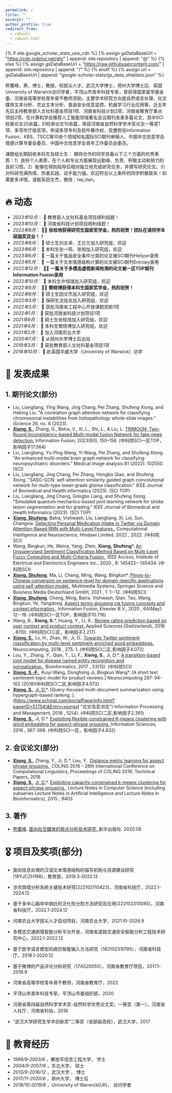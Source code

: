 ```yaml
---
permalink: /
title: ""
excerpt: ""
author_profile: true
redirect_from: 
  - /about/
  - /about.html
---
```


{% if site.google\_scholar\_stats\_use\_cdn %}
{% assign gsDataBaseUrl = "<https://cdn.jsdelivr.net/gh/>" | append: site.repository | append: "@" %}
{% else %}
{% assign gsDataBaseUrl = "<https://raw.githubusercontent.com/>" | append: site.repository | append: "/" %}
{% endif %}
{% assign url = gsDataBaseUrl | append: "google-scholar-stats/gs\_data\_shieldsio.json" %}

<span id="about-me"></span>

熊蜀峰，男，博士，教授，校拔尖人才。武汉大学博士，郑州大学博士后、英国University of Warwick访问学者，平顶山市青年科技专家，曾获得国家留学基金委、河南省高等学校青年骨干教师资助。主要学术研究方向是自然语言处理、社交媒体文本分析、农业文本分析、食品安全信息监控、机器学习行业应用等，近五年先后主持教育部人文社科基金项目1项、河南省科技计划2项、河南省教育厅重点项目2项，在计算机学会推荐人工智能领域著名会议期刊发表多篇论文，其中SCI检索论文20余篇，EI检索论文10余篇，荣获河南省自然科学学术奖论文一等奖1项、多项市厅级奖项，申请多项专利及软件著作权，受邀担任Information Fusion、KBS、TSCC等10余个领域知名国际SCI期刊审稿人、中国中文信息学会情感计算专委会委员、中国中文信息学会青年工作委员会委员。

课题组长期招收本科生及硕士生：
期待合作的同学具备以下三个方面的优秀素质：1）良好个人素质，在个人和专业方面展现出勤奋、负责、积极主动和努力的良好习惯。2）能够在得到指导后相对独立地完成研究任务，并撰写研究论文。3）对科研充满热情，热衷实践，动手能力强。欢迎符合以上条件的同学积极联系！如需更多详情，请联系田文杰，微信：twj_tian。

<span id="news"></span>
# 🔥 动态
*   *2023年10月*： 🎉 教育部人文社科基金项目顺利结题！
*   *2023年10月*： 🎉 河南省科技计划项目顺利结题！
*   *2023年9月*： 🎉🎉 **张桂培获得研究生国家奖学金，热烈祝贺！团队在读同学本硕国奖双全！！**
*   *2023年9月*： 🎉 硕士生刘文卓、王兰兰加入研究组，欢迎
*   *2023年6月*： 🎉 本科生张一鸣、张旭加入研究组，欢迎
*   *2023年6月*： 🎉 一篇关于食品安全事件分类的论文被SCI期刊Heliyon录用
*   *2023年5月*： 🎉 一篇关于文本情感结构计算的论文被SCI期刊Entropy录用
*   *2022年12月*： 🎉🎉 **一篇关于多模态虚假新闻检测的论文被一区TOP期刊Information Fusion录用**
*   *2022年10月*： 🎉 本科生许恒瑞加入研究组，欢迎
*   *2022年9月*： 🎉🎉 **樊晓博获得本科生国家奖学金，热烈祝贺！**
*   *2022年9月*： 🎉 硕士生田文杰加入研究组，欢迎
*   *2022年3月*： 🎉 保研生沈佳龙加入研究组，欢迎
*   *2022年3月*： 🎉 获批河南省工程中心开放课题资助1项
*   *2022年1月*： 🎉 获批河南省科技计划项目1项
*   *2021年9月*： 🎉 硕士生张桂培加入研究组，欢迎
*   *2021年4月*： 🎉 本科生樊晓博加入研究组，欢迎
*   *2021年2月*： 🎉 加入河南农业大学
*   *2020年7月*： 🎉 从郑州大学博士后出站
*   *2019年3月*： 🎉 获批教育部人文社科基金项目1项
*   *2018年10月*： 🎉 赴英国华威大学（Univeristy of Warwick）访学

<span id="publications"></span>
# 📝 发表成果

## 1.  期刊论文(部分)
*  Liu, Liangliang, Ying Wang, Jing Chang, Pei Zhang, Shufeng Xiong, and Hebing Liu. "A correlation graph attention network for classifying chromosomal instabilities from histopathology whole-slide images." iScience 26, no. 6 (2023).
*   [**Xiong, S.**](https://www.scholat.com/xiongsf "作者本人"), Zhang, G., Batra, V., Xi, L., Shi, L., & Liu, L. [TRIMOON: Two-Round Inconsistency-based Multi-modal fusion Network for fake news detection.]([https://www.scholat.com/portalPaperInfo.html?paperID=51848\&Entry=xiongsf](https://www.sciencedirect.com/science/article/pii/S1566253522002639) "论文信息浏览") Information Fusion, 2023(93), 150–158. (中科院SCI一区TOP，影响因子17.564)
*   Liu, Liangliang, Yu-Ping Wang, Yi Wang, Pei Zhang, and Shufeng Xiong. "An enhanced multi-modal brain graph network for classifying neuropsychiatric disorders." Medical image analysis 81 (2022): 102550. (SCI)
*   Liu, Liangliang, Jing Chang, Pei Zhang, Hongbo Qiao, and Shufeng Xiong. "SASG-GCN: self-attention similarity guided graph convolutional network for multi-type lower-grade glioma classification." IEEE Journal of Biomedical and Health Informatics (2023). (SCI TOP)
*  Liu, Liangliang, Jing Chang, Gongbo Liang, and Shufeng Xiong. "Simulated quantum mechanics-based joint learning network for stroke lesion segmentation and tici grading." IEEE Journal of Biomedical and Health Informatics (2023). (SCI TOP)
*   [**Xiong, Shufeng**](https://www.scholat.com/xiongsf "作者本人"), Batra, Vishwash, Liu, Liangliang, Xi, Lei, Sun, Changxia. [Detecting Personal Medication Intake in Twitter via Domain Attention-Based RNN with Multi-Level Features. ](https://www.scholat.com/portalPaperInfo.html?paperID=51848\&Entry=xiongsf "论文信息浏览") Computational Intelligence and Neuroscience, Hindawi Limited, 2022 , 2022. (中科院SCI)
*   Wang, Bingkun, He, Weina, Yang, Zhen, **Xiong, Shufeng**\*. [An Unsupervised Sentiment Classification Method Based on Multi-Level Fuzzy Computing and Multi-Criteria Fusion. ](https://www.scholat.com/portalPaperInfo.html?paperID=51846\&Entry=xiongsf "论文信息浏览") IEEE Access, Institute of Electrical and Electronics Engineers Inc., 2020 , 8: 145422--145434. (中科院SCI)
*   [**Xiong, Shufeng**](https://www.scholat.com/xiongsf "作者本人"), Ma, Li, Cheng, Ming, Wang, Bingkun\*. [Pinyin-to-Chinese conversion on sentence-level for domain-specific applications using self-attention model. ](https://www.scholat.com/portalPaperInfo.html?paperID=51847\&Entry=xiongsf "论文信息浏览") Multimedia Systems, Springer Science and Business Media Deutschland GmbH, 2021 , 1: 1--12. (中科院SCI)
*   [**Xiong, Shufeng**](https://www.scholat.com/xiongsf "作者本人"), Cheng, Ming, Batra, Vishwash, Qian, Tao, Wang, Bingkun, Ye, Yangdong. [Aspect terms grouping via fusing concepts and context information. ](https://www.scholat.com/portalPaperInfo.html?paperID=51849\&Entry=xiongsf "论文信息浏览") Information Fusion, Elsevier B.V., 2020 , 64(May): 12--19. (中科院SCI一区TOP，影响因子10.716)
*   Wang, B., **Xiong, S.**\*, Huang, Y., Li, X.. [Review rating prediction based on user context and product context. ](https://www.scholat.com/portalPaperInfo.html?paperID=51844\&Entry=xiongsf "论文信息浏览") Applied Sciences (Switzerland), 2018 , 8(10). (中科院SCI三区，影响因子2.217)
*   [**Xiong, S.**](https://www.scholat.com/xiongsf "作者本人"), Lv, H., Zhao, W., Ji, D.. [Towards Twitter sentiment classification by multi-level sentiment-enriched word embeddings. ](https://www.scholat.com/portalPaperInfo.html?paperID=51845\&Entry=xiongsf "论文信息浏览") Neurocomputing, 2018 , 275. 1. (中科院SCI二区,影响因子4.072)
*   Lou, Y., Zhang, Y., Qian, T., Li, F., **Xiong, S.**, Ji, D.\*. [A transition-based joint model for disease named entity recognition and normalization. ](https://www.scholat.com/portalPaperInfo.html?paperID=51758\&Entry=xiongsf "论文信息浏览") Bioinformatics, 2017 , 33(15). (中科院SCI)
*   [**Xiong, S.-F.**](https://www.scholat.com/xiongsf "作者本人"), Kuiyi Wang, Donghong Ji, Bingkun Wang\*. [A short text sentiment-topic model for product reviews.] Neurocomputing 297: 94-102 (2018)(中科院SCI二区,影响因子4.072)
*   [**Xiong, S.**](https://www.scholat.com/xiongsf "作者本人"), [Ji, D.](https://www.scholat.com/search/papersearch.jsp?q=Ji,%20D.\&fq=Paper\&isInsideSearch=1)\*. [Query-focused multi-document summarization using hypergraph-based ranking. ].(https://www.scholat.com/portalPaperInfo.html?paperID=51754\&Entry=xiongsf "论文信息浏览") Information Processing and Management, 2016 , 52(4). (中科院SCI二区,影响因子2.391)
*   [**Xiong, S.**](https://www.scholat.com/xiongsf "作者本人"), Ji, D.\*. [Exploiting flexible-constrained K-means clustering with word embedding for aspect-phrase grouping. ](https://www.scholat.com/portalPaperInfo.html?paperID=51755\&Entry=xiongsf "论文信息浏览") Information Sciences, 2016 , 367-368. (中科院SCI一区，影响因子4.832)

## 2.  会议论文(部分)

*   [**Xiong, S.**](https://www.scholat.com/xiongsf "作者本人"), Zhang, Y., Ji, D.\*, Lou, Y.. [Distance metric learning for aspect phrase grouping. ](https://www.scholat.com/portalPaperInfo.html?paperID=51757\&Entry=xiongsf "论文信息浏览") COLING 2016 - 26th International Conference on Computational Linguistics, Proceedings of COLING 2016: Technical Papers, 2016  
*   [**Xiong, S.**](https://www.scholat.com/xiongsf "作者本人"), [Ji, D.](https://www.scholat.com/search/papersearch.jsp?q=Ji,%20D.\&fq=Paper\&isInsideSearch=1)\*. [Exploiting capacity-constrained k-means clustering for aspect-phrase grouping. ](https://www.scholat.com/portalPaperInfo.html?paperID=51753\&Entry=xiongsf "论文信息浏览") Lecture Notes in Computer Science (including subseries Lecture Notes in Artificial Intelligence and Lecture Notes in Bioinformatics), 2015 , 9403

## 3.  著作

*   [熊蜀峰](https://www.scholat.com/xiongsf). [面向社交媒体的观点分析技术研究. ](https://www.scholat.com/portalPublicationInfo.html?publicationID=1947\&Entry=xiongsf "著作信息浏览")新华出版社. 2020.06

<span id="honnor"></span>
# 🎖 项目及奖项(部分)

*   面向信息处理的汉语文本情感结构的描写机制与资源建设研究(19YJCZH198)，教育部，2019.3-2022.12
*   涉农舆情分析系统关键技术研究(222102110423)，河南省科技厅，2022.1-2024.12
*   基于多中心脑卒中病灶的泛化性分割方法研究及应用(222102310085)，河南省科技厅，2022.1-2024.12
*   河南农业大学拔尖人才启动项目，河南农业大学，2021.10-2026.9
*   多模态交通舆情智能分析平台开发，河南省道路交通安全智能分析工程技术研究中心，2022.1-2022.12
*   基于医学语言模型的病历智能输入方法研究（182102310195），河南省科技厅，2018.1-2020.12
*   基于微博的产品评论分析研究（17A520050），河南省教育厅项目，2017.1-2019.9

*   河南省高等学校青年骨干教师，河南省教育厅，2022
*   平顶山市青年科技专家，平顶山市委组织部，2020
*   河南省第四届自然科学学术奖-自然科学优秀论文奖，一等奖（第一），河南省人社厅、河南省科协，2018
*   “武汉大学研究生学术创新奖”二等奖（省部级高校），武汉大学，2017

<span id="education"></span>
# 📖 教育经历

*   *1999/9-2003/6*      ，解放军信息工程大学，     学士 
*   *2004/9-2007/6*       ，东北大学，               硕士 
*   *2013/9-2016/12*     ，武汉大学 ，              博士 
*   *2017/11-2020/6*     ，郑州大学，               博士后
*   *2018/10-2019/6*     ，University of Warwick(UK)， 访问学者
